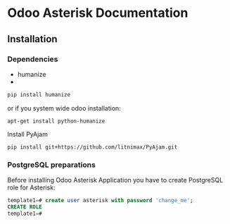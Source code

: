 # Odoo Asterisk Documentation

## Installation

### Dependencies
* humanize
*

```sh
pip install humanize
```
or if you system wide odoo installation:
```
apt-get install python-humanize
```

Install PyAjam
```
pip install git+https://github.com/litnimax/PyAjam.git
```

### PostgreSQL preparations
Before installing Odoo Asterisk Application you have to create PostgreSQL role for Asterisk:

```sql
template1=# create user asterisk with password 'change_me';
CREATE ROLE
template1=#

```
